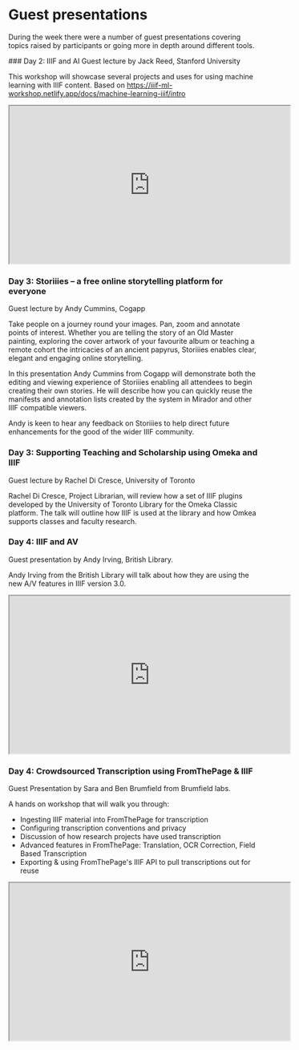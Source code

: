 # Guest presentations
During the week there were a number of guest presentations covering topics raised by participants or going more in depth around different tools. 

### Day 2: IIIF and AI
Guest lecture by Jack Reed, Stanford University

This workshop will showcase several projects and uses for using machine learning with IIIF content. Based on https://iiif-ml-workshop.netlify.app/docs/machine-learning-iiif/intro

<iframe width="560" height="315" src="https://www.youtube-nocookie.com/embed/u9uNGIk8wrI" frameborder="1" allow="accelerometer; autoplay; encrypted-media; gyroscope; picture-in-picture" allowfullscreen></iframe>

### Day 3: Storiiies – a free online storytelling platform for everyone
Guest lecture by Andy Cummins, Cogapp

Take people on a journey round your images. Pan, zoom and annotate points of interest. Whether you are telling the story of an Old Master painting, exploring the cover artwork of your favourite album or teaching a remote cohort the intricacies of an ancient papyrus, Storiiies enables clear, elegant and engaging online storytelling.

In this presentation Andy Cummins from Cogapp will demonstrate both the editing and viewing experience of Storiiies enabling all attendees to begin creating their own stories. He will describe how you can quickly reuse the manifests and annotation lists created by the system in Mirador and other IIIF compatible viewers.

Andy is keen to hear any feedback on Storiiies to help direct future enhancements for the good of the wider IIIF community.

### Day 3: Supporting Teaching and Scholarship using Omeka and IIIF
Guest lecture by Rachel Di Cresce, University of Toronto

Rachel Di Cresce, Project Librarian, will review how a set of IIIF plugins developed by the University of Toronto Library for the Omeka Classic platform. The talk will outline how IIIF is used at the library and how Omkea supports classes and faculty research. 

### Day 4: IIIF and AV
Guest presentation by Andy Irving, British Library.

Andy Irving from the British Library will talk about how they are using the new A/V features in IIIF version 3.0.

<iframe width="560" height="315" src="https://www.youtube-nocookie.com/embed/1noRWCvyUrg" frameborder="1" allow="accelerometer; autoplay; encrypted-media; gyroscope; picture-in-picture" allowfullscreen></iframe>

### Day 4: Crowdsourced Transcription using FromThePage & IIIF
Guest Presentation by Sara and Ben Brumfield from Brumfield labs. 

A hands on workshop that will walk you through:
 * Ingesting IIIF material into FromThePage for transcription
 * Configuring transcription conventions and privacy
 * Discussion of how research projects have used transcription
 * Advanced features in FromThePage:  Translation, OCR Correction, Field Based Transcription
 * Exporting & using FromThePage's IIIF API to pull transcriptions out for reuse

<iframe width="560" height="315" src="https://www.youtube-nocookie.com/embed/zlFj3yItlE8" frameborder="1" allow="accelerometer; autoplay; encrypted-media; gyroscope; picture-in-picture" allowfullscreen></iframe>
